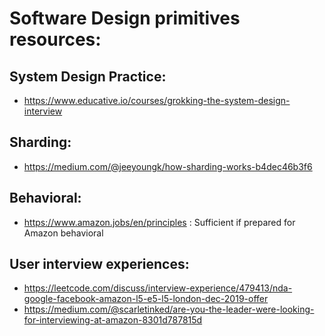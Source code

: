 # Software Design primitives resources:

## System Design Practice:
- https://www.educative.io/courses/grokking-the-system-design-interview
## Sharding:
- https://medium.com/@jeeyoungk/how-sharding-works-b4dec46b3f6



## Behavioral:
- https://www.amazon.jobs/en/principles : Sufficient if prepared for Amazon behavioral


## User interview experiences:
- https://leetcode.com/discuss/interview-experience/479413/nda-google-facebook-amazon-l5-e5-l5-london-dec-2019-offer
- https://medium.com/@scarletinked/are-you-the-leader-were-looking-for-interviewing-at-amazon-8301d787815d
